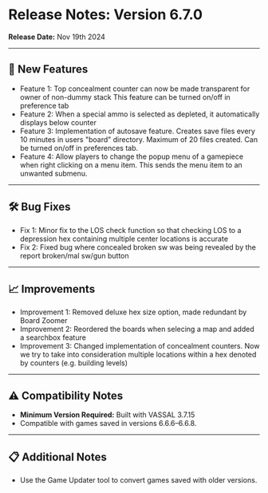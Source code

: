 # Release Notes: Version 6.7.0  <!-- Enter proper release number in x.y.z format -->

**Release Date:** Nov 19th 2024 <!-- Enter date -->

---

## 🚀 New Features
- Feature 1: Top concealment counter can now be made transparent for owner of non-dummy stack 
             This feature can be turned on/off in preference tab
- Feature 2: When a special ammo is selected as depleted, it automatically displays below counter
- Feature 3: Implementation of autosave feature. Creates save files every 10 minutes in users "board" directory. 
              Maximum of 20 files created. Can be turned on/off in preferences tab.
- Feature 4: Allow players to change the popup menu of a gamepiece when right clicking on a menu item. This sends the 
             menu item to an unwanted submenu. 



---

## 🛠 Bug Fixes
- Fix 1: Minor fix to the LOS check function so that checking LOS to a depression hex containing 
  multiple center locations is accurate
- Fix 2: Fixed bug where concealed broken sw was being revealed by the report broken/mal sw/gun button

---

## 📈 Improvements
- Improvement 1: Removed deluxe hex size option, made redundant by Board Zoomer
- Improvement 2: Reordered the boards when selecing a map and added a searchbox feature
- Improvement 3: Changed implementation of concealment counters. Now we try to take into consideration multiple locations within a hex denoted by counters (e.g. building levels)


---

## ⚠️ Compatibility Notes
- **Minimum Version Required:** Built with VASSAL 3.7.15
- Compatible with games saved in versions 6.6.6–6.6.8.


---

## 📋 Additional Notes
- Use the Game Updater tool to convert games saved with older versions.

